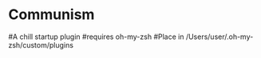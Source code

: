 # Communism

#A chill startup plugin
#requires oh-my-zsh
#Place in /Users/user/.oh-my-zsh/custom/plugins
